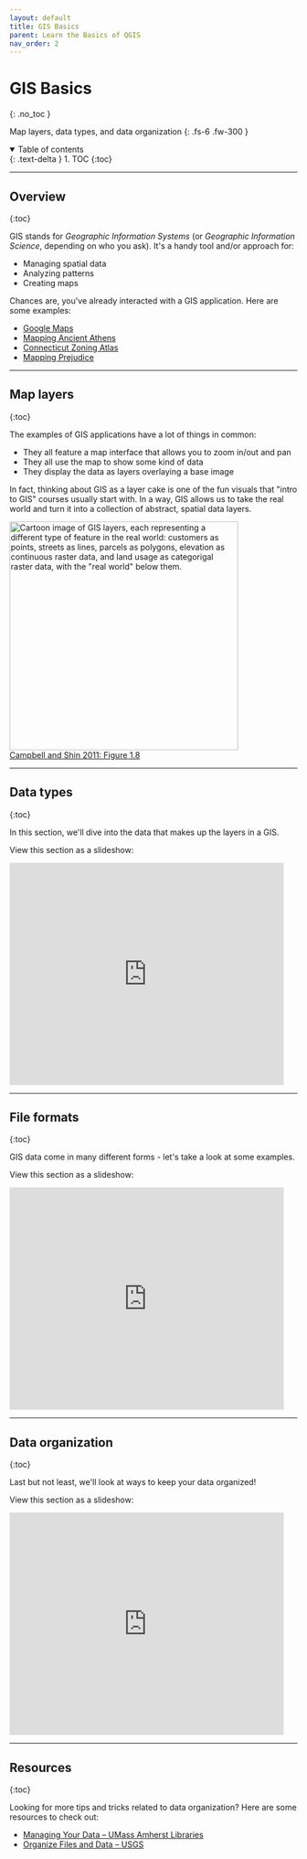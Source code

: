 ```yaml
---
layout: default
title: GIS Basics
parent: Learn the Basics of QGIS
nav_order: 2
---
```


# GIS Basics
{: .no_toc }

Map layers, data types, and data organization
{: .fs-6 .fw-300 }

<details open markdown="block">
  <summary>
    Table of contents
  </summary>
  {: .text-delta }
1. TOC
{:toc}
</details>

---
## Overview
{:toc}

GIS stands for *Geographic Information Systems* (or *Geographic Information Science*, depending on who you ask). It's a handy tool and/or approach for:
* Managing spatial data
* Analyzing patterns
* Creating maps

Chances are, you've already interacted with a GIS application. Here are some examples:
* [Google Maps](https://www.google.com/maps)
* [Mapping Ancient Athens](https://mappingancientathens.org/en/home/)
* [Connecticut Zoning Atlas](https://www.desegregatect.org/atlas)
* [Mapping Prejudice](https://mappingprejudice.umn.edu/racial-covenants/maps-data)

---
## Map layers
{:toc}

The examples of GIS applications have a lot of things in common:
* They all feature a map interface that allows you to zoom in/out and pan
* They all use the map to show some kind of data
* They display the data as layers overlaying a base image

In fact, thinking about GIS as a layer cake is one of the fun visuals that "intro to GIS" courses usually start with. In a way, GIS allows us to take the real world and turn it into a collection of abstract, spatial data layers.

<img src='https://saylordotorg.github.io/text_essentials-of-geographic-information-systems/section_05/f2619b76bb0d1d0f74b0e8d80ba33496.jpg' width='400' alt='Cartoon image of GIS layers, each representing a different type of feature in the real world: customers as points, streets as lines, parcels as polygons, elevation as continuous raster data, and land usage as categorigal raster data, with the "real world" below them.'>
<figcaption><a href="https://saylordotorg.github.io/text_essentials-of-geographic-information-systems/s05-03-geographic-information-systems.html">Campbell and Shin 2011: Figure 1.8</a></figcaption>

---
## Data types
{:toc}

In this section, we'll dive into the data that makes up the layers in a GIS.

View this section as a slideshow:
<iframe src="https://docs.google.com/presentation/d/e/2PACX-1vRT79POVj3VxRUv4pqA8s52srop5wXF8uzz1eOakGkzV4MqmK-BjTvNnlGPGceFxqgiL4yYJD-xgvqK/embed?start=false&loop=false&delayms=3000" frameborder="0" width="480" height="389" allowfullscreen="true" mozallowfullscreen="true" webkitallowfullscreen="true"></iframe>

---
## File formats
{:toc}

GIS data come in many different forms - let's take a look at some examples.

View this section as a slideshow:
<iframe src="https://docs.google.com/presentation/d/e/2PACX-1vQYvG2-HfQjSVzBIJ-9ABaM7256tF5E29263A4fHO_dd8Y6uUyvxf3OzwvBZbeSJMTbYfIt0Rv3n9Ba/embed?start=false&loop=false&delayms=3000" frameborder="0" width="480" height="389" allowfullscreen="true" mozallowfullscreen="true" webkitallowfullscreen="true"></iframe>

---
## Data organization
{:toc}

Last but not least, we'll look at ways to keep your data organized!

View this section as a slideshow:
<iframe src="https://docs.google.com/presentation/d/e/2PACX-1vRfdkL-poNvBmmj4JQKjDkAKcTadDwYnsZKx2jkZcrUwlGBZHokarGvL9PqG3J-7PuGUEOR3GXb-mCS/embed?start=false&loop=false&delayms=3000" frameborder="0" width="480" height="389" allowfullscreen="true" mozallowfullscreen="true" webkitallowfullscreen="true"></iframe>


---
## Resources
{:toc}

Looking for more tips and tricks related to data organization? Here are some resources to check out:
* [Managing Your Data – UMass Amherst Libraries](https://guides.library.umass.edu/data)
* [Organize Files and Data – USGS](https://www.usgs.gov/products/data-and-tools/data-management/organize-files-and-data)
